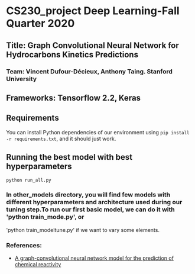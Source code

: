 
# CS230_project Deep Learning-Fall Quarter 2020
## Title: Graph Convolutional Neural Network for Hydrocarbons Kinetics Predictions
### Team: Vincent Dufour-Décieux, Anthony Taing. Stanford University
## Frameworks: Tensorflow 2.2, Keras
## Requirements
You can install Python dependencies of our environment using `pip install -r requirements.txt`, and it should just work.
## Running the best model with best hyperparameters
`python run_all.py`

### In other_models directory, you will find few models with different hyperparameters and architecture used during our tuning step.To run our first basic model, we can do it with 'python train_mode.py', or 
'python train_modeltune.py' if we want to vary some elements.
### References:
- [A graph-convolutional neural network model for the prediction of chemical reactivity](https://pubs.rsc.org/lv/content/articlehtml/2019/sc/c8sc04228d#imgfig1)

